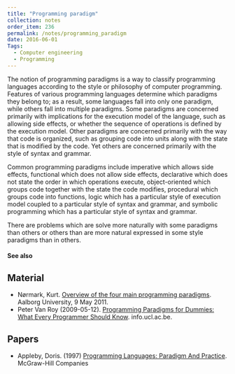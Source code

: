 ```yaml
---
title: "Programming paradigm"
collection: notes
order_item: 236
permalink: /notes/programming_paradigm
date: 2016-06-01
Tags:
  - Computer engineering
  - Programming
---
```


The notion of programming paradigms is a way to classify programming languages according to the style or philosophy of computer programming. Features of various programming languages determine which paradigms they belong to; as a result, some languages fall into only one paradigm, while others fall into multiple paradigms. Some paradigms are concerned primarily with implications for the execution model of the language, such as allowing side effects, or whether the sequence of operations is defined by the execution model. Other paradigms are concerned primarily with the way that code is organized, such as grouping code into units along with the state that is modified by the code. Yet others are concerned primarily with the style of syntax and grammar.

Common programming paradigms include imperative which allows side effects, functional which does not allow side effects, declarative which does not state the order in which operations execute, object-oriented which groups code together with the state the code modifies, procedural which groups code into functions, logic which has a particular style of execution model coupled to a particular style of syntax and grammar, and symbolic programming which has a particular style of syntax and grammar.

There are problems which are solve more naturally with some paradigms than others or others than are more natural expressed in some style paradigms than in others.


#### See also



## Material
* Nørmark, Kurt. [Overview of the four main programming paradigms](http://people.cs.aau.dk/~normark/prog3-03/html/notes/paradigms_themes-paradigm-overview-section.html). Aalborg University, 9 May 2011.
* Peter Van Roy (2009-05-12). [Programming Paradigms for Dummies: What Every Programmer Should Know](https://www.info.ucl.ac.be/~pvr/VanRoyChapter.pdf). info.ucl.ac.be.


## Papers
* Appleby, Doris. (1997) [Programming Languages: Paradigm And Practice](https://www.goodreads.com/book/show/4501754-programming-languages). McGraw-Hill Companies




